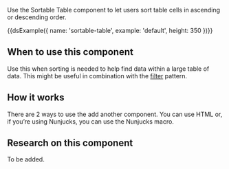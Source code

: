 Use the Sortable Table component to let users sort table cells in ascending or descending order.

{{dsExample({
  name: 'sortable-table',
  example: 'default',
  height: 350
})}}

## When to use this component

Use this when sorting is needed to help find data within a large table of data. This might be useful in combination with the [filter](/patterns/filter-a-list) pattern.

## How it works

There are 2 ways to use the add another component. You can use HTML or, if you’re using Nunjucks, you can use the Nunjucks macro.

## Research on this component

To be added.